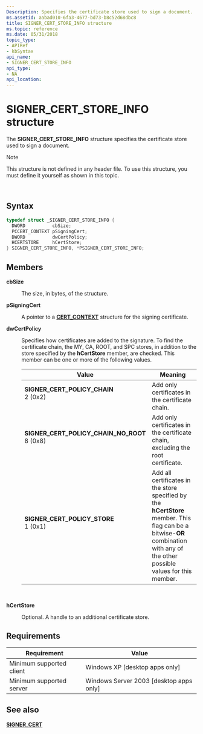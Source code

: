 ```yaml
---
Description: Specifies the certificate store used to sign a document.
ms.assetid: aabad010-6fa3-4677-bd73-b8c52d68dbc8
title: SIGNER_CERT_STORE_INFO structure
ms.topic: reference
ms.date: 05/31/2018
topic_type: 
- APIRef
- kbSyntax
api_name: 
- SIGNER_CERT_STORE_INFO
api_type: 
- NA
api_location: 
---
```


# SIGNER\_CERT\_STORE\_INFO structure

The **SIGNER\_CERT\_STORE\_INFO** structure specifies the certificate store used to sign a document.

> [!Note]  
> This structure is not defined in any header file. To use this structure, you must define it yourself as shown in this topic.

 

## Syntax


```C++
typedef struct _SIGNER_CERT_STORE_INFO {
  DWORD          cbSize;
  PCCERT_CONTEXT pSigningCert;
  DWORD          dwCertPolicy;
  HCERTSTORE     hCertStore;
} SIGNER_CERT_STORE_INFO, *PSIGNER_CERT_STORE_INFO;
```



## Members

<dl> <dt>

**cbSize**
</dt> <dd>

The size, in bytes, of the structure.

</dd> <dt>

**pSigningCert**
</dt> <dd>

A pointer to a [**CERT\_CONTEXT**](/windows/desktop/api/Wincrypt/ns-wincrypt-cert_context) structure for the signing certificate.

</dd> <dt>

**dwCertPolicy**
</dt> <dd>

Specifies how certificates are added to the signature. To find the certificate chain, the MY, CA, ROOT, and SPC stores, in addition to the store specified by the **hCertStore** member, are checked. This member can be one or more of the following values.



| Value                                                                                                                                                                                                                                                                                   | Meaning                                                                                                                                                                                   |
|-----------------------------------------------------------------------------------------------------------------------------------------------------------------------------------------------------------------------------------------------------------------------------------------|-------------------------------------------------------------------------------------------------------------------------------------------------------------------------------------------|
| <span id="SIGNER_CERT_POLICY_CHAIN"></span><span id="signer_cert_policy_chain"></span><dl> <dt>**SIGNER\_CERT\_POLICY\_CHAIN**</dt> <dt>2 (0x2)</dt> </dl>                           | Add only certificates in the certificate chain.<br/>                                                                                                                                |
| <span id="SIGNER_CERT_POLICY_CHAIN_NO_ROOT"></span><span id="signer_cert_policy_chain_no_root"></span><dl> <dt>**SIGNER\_CERT\_POLICY\_CHAIN\_NO\_ROOT**</dt> <dt>8 (0x8)</dt> </dl> | Add only certificates in the certificate chain, excluding the root certificate.<br/>                                                                                                |
| <span id="SIGNER_CERT_POLICY_STORE"></span><span id="signer_cert_policy_store"></span><dl> <dt>**SIGNER\_CERT\_POLICY\_STORE**</dt> <dt>1 (0x1)</dt> </dl>                           | Add all certificates in the store specified by the **hCertStore** member. This flag can be a bitwise-**OR** combination with any of the other possible values for this member.<br/> |



 

</dd> <dt>

**hCertStore**
</dt> <dd>

Optional. A handle to an additional certificate store.

</dd> </dl>

## Requirements



| Requirement | Value |
|-------------------------------------|------------------------------------------------------|
| Minimum supported client<br/> | Windows XP \[desktop apps only\]<br/>          |
| Minimum supported server<br/> | Windows Server 2003 \[desktop apps only\]<br/> |



## See also

<dl> <dt>

[**SIGNER\_CERT**](signer-cert.md)
</dt> </dl>

 

 




